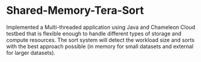 # Shared-Memory-Tera-Sort
Implemented a Multi-threaded application using Java and Chameleon Cloud testbed that is flexible enough to handle different types of storage and compute resources. The sort system  will detect the workload size and sorts with the best approach possible (in memory for small datasets and external for larger datasets).
